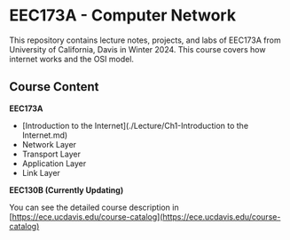 # EEC173A - Computer Network

This repository contains lecture notes, projects, and labs of EEC173A from University of California, Davis in Winter 2024. This course covers how internet works and the OSI model.

## Course Content

**EEC173A**

* [Introduction to the Internet](./Lecture/Ch1-Introduction to the Internet.md)
* Network Layer
* Transport Layer
* Application Layer
* Link Layer

**EEC130B (Currently Updating)**


You can see the detailed course description in [https://ece.ucdavis.edu/course-catalog](https://ece.ucdavis.edu/course-catalog)
